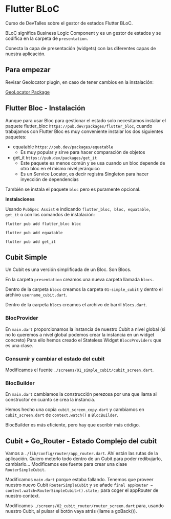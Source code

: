 # Flutter BLoC

Curso de DevTalles sobre el gestor de estados Flutter BLoC.

BLoC significa Business Logic Component y es un gestor de estados y se codifica en la carpeta de `presentation`.

Conecta la capa de presentación (widgets) con las diferentes capas de nuestra aplicación.

## Para empezar

Revisar Geolocator plugin, en caso de tener cambios en la instalación:

[GeoLocator Package](https://pub.dev/packages/geolocator)

## Flutter Bloc - Instalación

Aunque para usar Bloc para gestionar el estado solo necesitamos instalar el paquete flutter_bloc `https://pub.dev/packages/flutter_bloc`, cuando trabajamos con Flutter Bloc es muy conveniente instalar los dos siguientes paquetes:

- equatable `https://pub.dev/packages/equatable`
  - Es muy popular y sirve para hacer comparación de objetos
- get_it `https://pub.dev/packages/get_it`
  - Este paquete es menos común y se usa cuando un bloc depende de otro bloc en el mismo nivel jerárquico
  - Es un Service Locator, es decir registra Singleton para hacer inyección de dependencias

También se instala el paquete `bloc` pero es puramente opcional.

**Instalaciones**

Usando `PubSpec Assist` e indicando `flutter_bloc, bloc, equatable, get_it` o con los comandos de instalación:

```
flutter pub add flutter_bloc bloc

flutter pub add equatable

flutter pub add get_it
```

## Cubit Simple

Un Cubit es una versión simplificada de un Bloc. Son Blocs.

En la carpeta `presentation` creamos una nueva carpeta llamada `blocs`.

Dentro de la carpeta `blocs` creamos la carpeta `01-simple_cubit` y dentro el archivo `username_cubit.dart`.

Dentro de la carpeta `blocs` creamos el archivo de barril `blocs.dart`.

### BlocProvider

En `main.dart` proporcionamos la instancia de nuestro Cubit a nivel global (si no lo queremos a nivel global podemos crear la instancia en un widget concreto) Para ello hemos creado el Stateless Widget `BlocsProviders` que es una clase.

### Consumir y cambiar el estado del cubit

Modificamos el fuente `./screens/01_simple_cubit/cubit_screen.dart`.

### BlocBuilder

En `main.dart` cambiamos la construcción perezosa por una que llama al constructor en cuanto se crea la instancia.

Hemos hecho una copia `cubit_screen_copy.dart` y cambiamos en `cubit_screen.dart` de `context.watch()` a `BlocBuilder`.

BlocBuilder es más eficiente, pero hay que escribir más código.

## Cubit + Go_Router - Estado Complejo del cubit

Vamos a `./lib/config/router/app_router.dart`. Ahí están las rutas de la aplicación. Quiero meterlo todo dentro de un Cubit para poder redibujarlo, cambiarlo... Modificamos ese fuente para crear una clase `RouterSimpleCubit`.

Modificamos `main.dart` porque estaba fallando. Tenemos que proveer nuestro nuevo Cubit `RouterSimpleCubit` y se añade `final appRouter = context.watch<RouterSimpleCubit>().state;` para coger el appRouter de nuestro context.

Modificamos `./screens/02_cubit_router/router_screen.dart` para, usando nuestro Cubit, al pulsar el botón vaya atrás (llame a goBack()).
